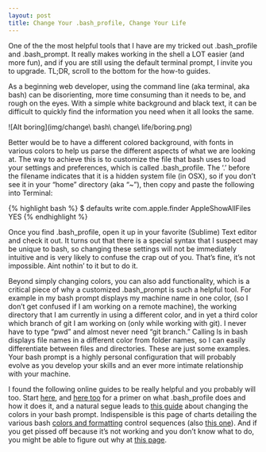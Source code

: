 ```yaml
---
layout: post
title: Change Your .bash_profile, Change Your Life
---
```


One of the the most helpful tools that I have are my tricked out .bash_profile and .bash_prompt. It really makes working in the shell a LOT easier (and more fun), and if you are still using the default terminal prompt, I invite you to upgrade. TL;DR, scroll to the bottom for the how-to guides.

As a beginning web developer, using the command line (aka terminal, aka bash) can be disorienting, more time consuming than it needs to be, and rough on the eyes. With a simple white background and black text, it can be difficult to quickly find the information you need when it all looks the same.

![Alt boring](img/change\ bash\ change\ life/boring.png)

Better would be to have a different colored background, with fonts in various colors to help us parse the different aspects of what we are looking at. The way to achieve this is to customize the file that bash uses to load your settings and preferences, which is called .bash_profile. The ‘.’ before the filename indicates that it is a hidden system file (in OSX), so if you don’t see it in your “home” directory (aka “~”), then copy and paste the following into Terminal:

{% highlight bash %}
$ defaults write com.apple.finder AppleShowAllFiles YES
{% endhighlight %}

Once you find .bash_profile, open it up in your favorite (Sublime) Text editor and check it out. It turns out that there is a special syntax that I suspect may be unique to bash, so changing these settings will not be immediately intuitive and is very likely to confuse the crap out of you. That’s fine, it’s not impossible. Aint nothin’ to it but to do it.

Beyond simply changing colors, you can also add functionality, which is a critical piece of why a customized .bash_prompt is such a helpful tool. For example in my bash prompt displays my machine name in one color, (so I don’t get confused if I am working on a remote machine), the working directory that I am currently in using a different color, and in yet a third color which branch of git I am working on (only while working with git). I never have to type “pwd” and almost never need “git branch.” Calling ls in bash displays file names in a different color from folder names, so I can easily differentiate between files and directories. These are just some examples. Your bash prompt is a highly personal configuration that will probably evolve as you develop your skills and an ever more intimate relationship with your machine.

I found the following online guides to be really helpful and you probably will too. Start [here](http://www.cyberciti.biz/tips/howto-linux-unix-bash-shell-setup-prompt.html), and [here too](http://cli.learncodethehardway.org/book/ex21.html) for a primer on what .bash_profile does and how it does it, and a natural segue leads to [this guide](http://www.cyberciti.biz/faq/bash-shell-change-the-color-of-my-shell-prompt-under-linux-or-unix/) about changing the colors in your bash prompt. Indispensible is this page of charts detailing the various bash [colors and formatting](http://misc.flogisoft.com/bash/tip_colors_and_formatting) control sequences (also [this one](http://www.logilab.org/blogentry/20255)). And if you get pissed off because it’s not working and you don’t know what to do, you might be able to figure out why at [this page](http://jakeboxer.com/blog/2011/11/06/bashs-ps1-syntax-the-inspiration-for-brainfuck/).